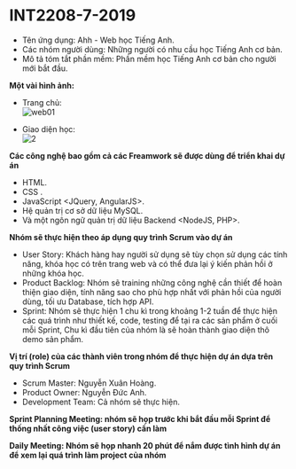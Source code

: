 # INT2208-7-2019 
- Tên ứng dụng: Ahh - Web học Tiếng Anh.
- Các nhóm người dùng: Những người có nhu cầu học Tiếng Anh cơ bản. 
- Mô tả tóm tắt phần mềm: Phần mềm học Tiếng Anh cơ bản cho người mới bắt đầu.

**Một vài hình ảnh:** 
- Trang chủ:                    
![web01](https://user-images.githubusercontent.com/41587478/53711061-e921a180-3e72-11e9-9c99-c859f3bf159f.png)

- Giao diện học:                 
![2](https://user-images.githubusercontent.com/43178187/52537126-997d1800-2d95-11e9-9cf3-2c9a585319a1.png)



**Các công nghệ bao gồm cả các Freamwork sẽ được dùng để triển khai dự án**
- HTML.
- CSS <Bootstrap>. 
- JavaScript <JQuery, AngularJS>.
- Hệ quản trị cơ sở dữ liệu MySQL.
- Và một ngôn ngữ quản trị dữ liệu Backend <NodeJS, PHP>.
  
**Nhóm sẽ thực hiện theo áp dụng quy trình Scrum vào dự án**
- User Story: Khách hàng hay người sử dụng sẽ tùy chọn sử dụng các tính năng, khóa học có trên trang web và có thể đưa lại ý kiến phản hồi ở những khóa học.
- Product Backlog: Nhóm sẽ training những công nghệ <Technical> cần thiết để hoàn thiện giao diện, tính năng sao cho phù hợp nhất với phản hồi của người dùng, tối ưu Database, tích hợp API.
- Sprint: Nhóm sẽ thực hiện 1 chu kì trong khoảng 1-2 tuần để thực hiện các quá trình như thiết kế, code, testing để tại ra các sản phẩm ở cuối mỗi Sprint, Chu kì đầu tiên của nhóm là sẽ hoàn thành giao diện thô demo sản phẩm.


**Vị trí (role) của các thành viên trong nhóm để thực hiện dự án dựa trên quy trình Scrum**
- Scrum Master: Nguyễn Xuân Hoàng.
- Product Owner: Nguyễn Đức Anh.
- Development Team: Cả nhóm sẽ thực hiện.

**Sprint Planning Meeting: nhóm sẽ họp trước khi bắt đầu mỗi Sprint để thống nhất công việc (user story) cần làm**

**Daily Meeting: Nhóm sẽ họp nhanh 20 phút để nắm được tình hình dự án để xem lại quá trình làm project của nhóm**
